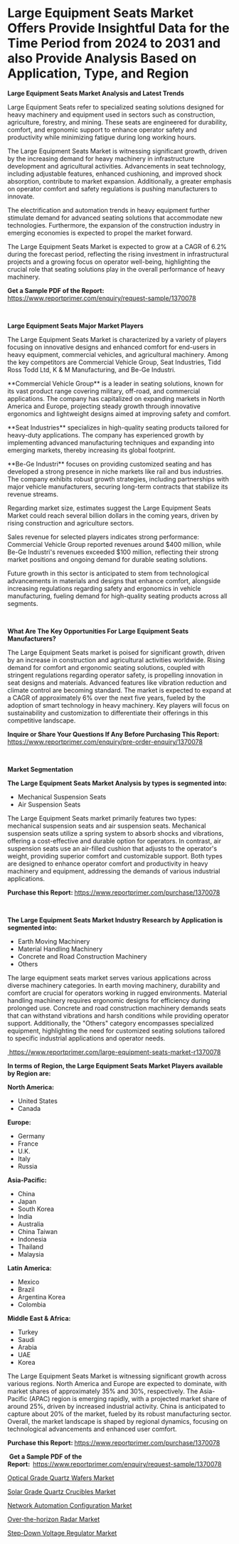 <p><h1>Large Equipment Seats Market Offers Provide Insightful Data for the Time Period from 2024 to 2031 and also Provide Analysis Based on Application, Type, and Region</h1></p><p><strong>Large Equipment Seats Market Analysis and Latest Trends</strong></p>
<p><p>Large Equipment Seats refer to specialized seating solutions designed for heavy machinery and equipment used in sectors such as construction, agriculture, forestry, and mining. These seats are engineered for durability, comfort, and ergonomic support to enhance operator safety and productivity while minimizing fatigue during long working hours.</p><p>The Large Equipment Seats Market is witnessing significant growth, driven by the increasing demand for heavy machinery in infrastructure development and agricultural activities. Advancements in seat technology, including adjustable features, enhanced cushioning, and improved shock absorption, contribute to market expansion. Additionally, a greater emphasis on operator comfort and safety regulations is pushing manufacturers to innovate.</p><p>The electrification and automation trends in heavy equipment further stimulate demand for advanced seating solutions that accommodate new technologies. Furthermore, the expansion of the construction industry in emerging economies is expected to propel the market forward.</p><p>The Large Equipment Seats Market is expected to grow at a CAGR of 6.2% during the forecast period, reflecting the rising investment in infrastructural projects and a growing focus on operator well-being, highlighting the crucial role that seating solutions play in the overall performance of heavy machinery.</p></p>
<p><strong>Get a Sample PDF of the Report:&nbsp;</strong> <a href="https://www.reportprimer.com/enquiry/request-sample/1370078">https://www.reportprimer.com/enquiry/request-sample/1370078</a></p>
<p>&nbsp;</p>
<p><strong>Large Equipment Seats Major Market Players</strong></p>
<p><p>The Large Equipment Seats Market is characterized by a variety of players focusing on innovative designs and enhanced comfort for end-users in heavy equipment, commercial vehicles, and agricultural machinery. Among the key competitors are Commercial Vehicle Group, Seat Industries, Tidd Ross Todd Ltd, K & M Manufacturing, and Be-Ge Industri.</p><p>**Commercial Vehicle Group** is a leader in seating solutions, known for its vast product range covering military, off-road, and commercial applications. The company has capitalized on expanding markets in North America and Europe, projecting steady growth through innovative ergonomics and lightweight designs aimed at improving safety and comfort.</p><p>**Seat Industries** specializes in high-quality seating products tailored for heavy-duty applications. The company has experienced growth by implementing advanced manufacturing techniques and expanding into emerging markets, thereby increasing its global footprint.</p><p>**Be-Ge Industri** focuses on providing customized seating and has developed a strong presence in niche markets like rail and bus industries. The company exhibits robust growth strategies, including partnerships with major vehicle manufacturers, securing long-term contracts that stabilize its revenue streams.</p><p>Regarding market size, estimates suggest the Large Equipment Seats Market could reach several billion dollars in the coming years, driven by rising construction and agriculture sectors. </p><p>Sales revenue for selected players indicates strong performance: Commercial Vehicle Group reported revenues around $400 million, while Be-Ge Industri's revenues exceeded $100 million, reflecting their strong market positions and ongoing demand for durable seating solutions. </p><p>Future growth in this sector is anticipated to stem from technological advancements in materials and designs that enhance comfort, alongside increasing regulations regarding safety and ergonomics in vehicle manufacturing, fueling demand for high-quality seating products across all segments.</p></p>
<p>&nbsp;</p>
<p><strong>What Are The Key Opportunities For Large Equipment Seats Manufacturers?</strong></p>
<p><p>The Large Equipment Seats market is poised for significant growth, driven by an increase in construction and agricultural activities worldwide. Rising demand for comfort and ergonomic seating solutions, coupled with stringent regulations regarding operator safety, is propelling innovation in seat designs and materials. Advanced features like vibration reduction and climate control are becoming standard. The market is expected to expand at a CAGR of approximately 6% over the next five years, fueled by the adoption of smart technology in heavy machinery. Key players will focus on sustainability and customization to differentiate their offerings in this competitive landscape.</p></p>
<p><strong>Inquire or Share Your Questions If Any Before Purchasing This Report:</strong> <a href="https://www.reportprimer.com/enquiry/pre-order-enquiry/1370078">https://www.reportprimer.com/enquiry/pre-order-enquiry/1370078</a></p>
<p>&nbsp;</p>
<p><strong>Market Segmentation</strong></p>
<p><strong>The Large Equipment Seats Market Analysis by types is segmented into:</strong></p>
<p><ul><li>Mechanical Suspension Seats</li><li>Air Suspension Seats</li></ul></p>
<p><p>The Large Equipment Seats market primarily features two types: mechanical suspension seats and air suspension seats. Mechanical suspension seats utilize a spring system to absorb shocks and vibrations, offering a cost-effective and durable option for operators. In contrast, air suspension seats use an air-filled cushion that adjusts to the operator's weight, providing superior comfort and customizable support. Both types are designed to enhance operator comfort and productivity in heavy machinery and equipment, addressing the demands of various industrial applications.</p></p>
<p><strong>Purchase this Report:&nbsp;</strong><a href="https://www.reportprimer.com/purchase/1370078">https://www.reportprimer.com/purchase/1370078</a></p>
<p>&nbsp;</p>
<p><strong>The Large Equipment Seats Market Industry Research by Application is segmented into:</strong></p>
<p><ul><li>Earth Moving Machinery</li><li>Material Handling Machinery</li><li>Concrete and Road Construction Machinery</li><li>Others</li></ul></p>
<p><p>The large equipment seats market serves various applications across diverse machinery categories. In earth moving machinery, durability and comfort are crucial for operators working in rugged environments. Material handling machinery requires ergonomic designs for efficiency during prolonged use. Concrete and road construction machinery demands seats that can withstand vibrations and harsh conditions while providing operator support. Additionally, the "Others" category encompasses specialized equipment, highlighting the need for customized seating solutions tailored to specific industrial applications and operator needs.</p></p>
<p><a href="https://www.reportprimer.com/large-equipment-seats-market-r1370078">&nbsp;https://www.reportprimer.com/large-equipment-seats-market-r1370078</a></p>
<p><strong>In terms of Region, the Large Equipment Seats Market Players available by Region are:</strong></p>
<p>
    <p> <strong> North America: </strong>
        <ul>
            <li>United States</li>
            <li>Canada</li>
        </ul>
        </p> 
    <p> <strong> Europe: </strong>
        <ul>
            <li>Germany</li>
            <li>France</li>
            <li>U.K.</li>
            <li>Italy</li>
            <li>Russia</li>
        </ul>
        </p> 
    <p> <strong> Asia-Pacific: </strong>
        <ul>
            <li>China</li>
            <li>Japan</li>
            <li>South Korea</li>
            <li>India</li>
            <li>Australia</li>
            <li>China Taiwan</li>
            <li>Indonesia</li>
            <li>Thailand</li>
            <li>Malaysia</li>
        </ul>
        </p> 
    <p> <strong> Latin America: </strong>
        <ul>
            <li>Mexico</li>
            <li>Brazil</li>
            <li>Argentina Korea</li>
            <li>Colombia</li>
        </ul>
        </p> 
    <p> <strong> Middle East & Africa: </strong>
        <ul>
            <li>Turkey</li>
            <li>Saudi</li>
            <li>Arabia</li>
            <li>UAE</li>
            <li>Korea</li>
        </ul>
    </p>
    </p>
<p><p>The Large Equipment Seats Market is witnessing significant growth across various regions. North America and Europe are expected to dominate, with market shares of approximately 35% and 30%, respectively. The Asia-Pacific (APAC) region is emerging rapidly, with a projected market share of around 25%, driven by increased industrial activity. China is anticipated to capture about 20% of the market, fueled by its robust manufacturing sector. Overall, the market landscape is shaped by regional dynamics, focusing on technological advancements and enhanced user comfort.</p></p>
<p><strong>Purchase this Report: </strong><a href="https://www.reportprimer.com/purchase/1370078">https://www.reportprimer.com/purchase/1370078</a></p>
<p>&nbsp;<strong>Get a Sample PDF of the Report:&nbsp;&nbsp;</strong><a href="https://www.reportprimer.com/enquiry/request-sample/1370078">https://www.reportprimer.com/enquiry/request-sample/1370078</a></p>
<p><strong></strong></p>
<p><p><a href="https://issuu.com/reportprime-2/docs/optical-grade-quartz-wafers-market-_f68d4345f52d29">Optical Grade Quartz Wafers Market</a></p><p><a href="https://issuu.com/reportprime-2/docs/solar-grade-quartz-crucibles-market_760f6708920977">Solar Grade Quartz Crucibles Market</a></p><p><a href="https://www.linkedin.com/pulse/insights-network-automation-configuration-market-players-2rscc">Network Automation Configuration Market</a></p><p><a href="https://github.com/michaelhall412/Market-Research-Report-List-1/blob/main/over-the-horizon-radar-market.md">Over-the-horizon Radar Market</a></p><p><a href="https://medium.com/@roula.ayoub-saad/navigating-the-global-step-down-voltage-regulator-market-landscape-trends-forecasts-and-impact-dd49c80eb8ac">Step-Down Voltage Regulator Market</a></p></p>